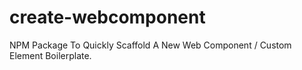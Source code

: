 # create-webcomponent
NPM Package To Quickly Scaffold A New Web Component / Custom Element Boilerplate.
